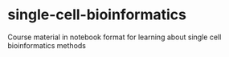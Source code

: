 # single-cell-bioinformatics
Course material in notebook format for learning about single cell bioinformatics methods
